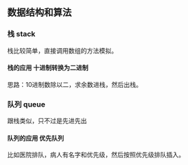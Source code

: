 ## 数据结构和算法

### 栈 stack
栈比较简单，直接调用数组的方法模拟。

#### 栈的应用 十进制转换为二进制
思路：10进制数除以二，求余数进栈，然后出栈。

### 队列 queue
跟栈类似，只不过是先进先出

#### 队列的应用 优先队列
比如医院排队，病人有名字和优先级，然后按照优先级排队插入。
